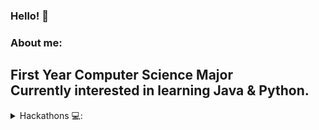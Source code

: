 ### Hello! 👋

### About me:
First Year Computer Science Major<br/>
Currently interested in learning Java & Python.
<br/>
---
<details>
<summary> Hackathons 💻: </summary>
  
<br/>

BC Hacks 4.0  - https://www.cscu.io/bc-hacks-4<br/>


</details>


